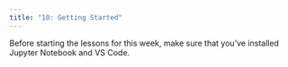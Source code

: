 ```yaml
---
title: "10: Getting Started"
---
```


<img style="display: none;" src="https://static.bc-edx.com/data/dl-1-2/m10/lms/img/banner.jpg" alt="lesson banner" />

Before starting the lessons for this week, make sure that you’ve installed Jupyter Notebook and VS Code.
